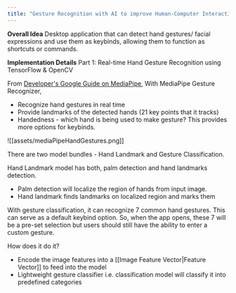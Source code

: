 ```yaml
---
title: "Gesture Recognition with AI to improve Human-Computer Interactions"
---
```
**Overall Idea**
Desktop application that can detect hand gestures/ facial expressions and use them as keybinds, allowing them to function as shortcuts or commands. 

**Implementation Details**
Part 1: Real-time Hand Gesture Recognition using TensorFlow & OpenCV

From [Developer's Google Guide on MediaPipe](https://developers.google.com/mediapipe/solutions/vision/gesture_recognizer),
With MediaPipe Gesture Recognizer,
- Recognize hand gestures in real time
- Provide landmarks of the detected hands (21 key points that it tracks)
- Handedness - which hand is being used to make gesture? This provides more options for keybinds.

![[assets/mediaPipeHandGestures.png]]

There are two model bundles - Hand Landmark and Gesture Classification.

 Hand Landmark model has both, palm detection and hand landmarks detection. 
 - Palm detection will localize the region of hands from input image.
 - Hand landmark finds landmarks on localized region and marks them

With gesture classification, it can recognize 7 common hand gestures. This can serve as a default keybind option. So, when the app opens, these 7 will be a pre-set selection but users should still have the ability to enter a custom gesture. 

How does it do it?
- Encode the image features into a [[Image Feature Vector|Feature Vector]] to feed into the model
- Lightweight gesture classifier i.e. classification model will classify it into predefined categories
